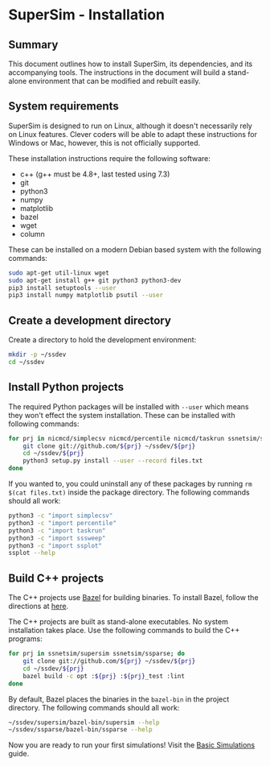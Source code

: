 # SuperSim - Installation

## Summary
This document outlines how to install SuperSim, its dependencies, and its
accompanying tools. The instructions in the document will build a stand-alone
environment that can be modified and rebuilt easily.

## System requirements
SuperSim is designed to run on Linux, although it doesn't necessarily rely
on Linux features. Clever coders will be able to adapt these instructions
for Windows or Mac, however, this is not officially supported.

These installation instructions require the following software:
- c++ (g++ must be 4.8+, last tested using 7.3)
- git
- python3
- numpy
- matplotlib
- bazel
- wget
- column

These can be installed on a modern Debian based system with the following
commands:

``` sh
sudo apt-get util-linux wget
sudo apt-get install g++ git python3 python3-dev
pip3 install setuptools --user
pip3 install numpy matplotlib psutil --user
```

## Create a development directory
Create a directory to hold the development environment:

``` sh
mkdir -p ~/ssdev
cd ~/ssdev
```

## Install Python projects
The required Python packages will be installed with `--user` which means
they won't effect the system installation. These can be installed with
following commands:

``` sh
for prj in nicmcd/simplecsv nicmcd/percentile nicmcd/taskrun ssnetsim/sssweep ssnetsim/ssplot; do
    git clone git://github.com/${prj} ~/ssdev/${prj}
    cd ~/ssdev/${prj}
    python3 setup.py install --user --record files.txt
done
```

If you wanted to, you could uninstall any of these packages by running `rm $(cat files.txt)` inside the package directory. The following commands should all work:
``` sh
python3 -c "import simplecsv"
python3 -c "import percentile"
python3 -c "import taskrun"
python3 -c "import sssweep"
python3 -c "import ssplot"
ssplot --help
```

## Build C++ projects
The C++ projects use [Bazel][bazel] for building binaries. To install Bazel, follow the directions at [here][bazelinstall].

The C++ projects are built as stand-alone executables. No system installation takes place. Use the following commands to build the C++ programs:

``` sh
for prj in ssnetsim/supersim ssnetsim/ssparse; do
    git clone git://github.com/${prj} ~/ssdev/${prj}
    cd ~/ssdev/${prj}
    bazel build -c opt :${prj} :${prj}_test :lint
done
```

By default, Bazel places the binaries in the `bazel-bin` in the project directory. The following commands should all work:

``` sh
~/ssdev/supersim/bazel-bin/supersim --help
~/ssdev/ssparse/bazel-bin/ssparse --help
```

Now you are ready to run your first simulations! Visit the [Basic Simulations][basicsims] guide.

[bazel]: https://bazel.build/ "Bazel Build"
[bazelinstall]: https://docs.bazel.build/versions/master/install.html "Bazel Install"
[basicsims]: basic_sims.md "Basic Simulations"
